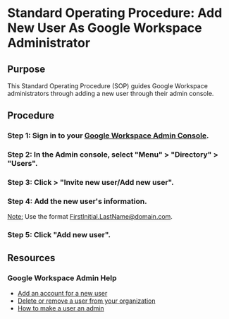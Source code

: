 # Standard Operating Procedure: Add New User As Google Workspace Administrator

## Purpose
This Standard Operating Procedure (SOP) guides Google Workspace administrators through adding a new user through their admin console. 

## Procedure 
### Step 1: Sign in to your [Google Workspace Admin Console](https://support.google.com/a/answer/33310?hl=en). 
### Step 2: In the Admin console, select "Menu" > "Directory" > "Users". 
### Step 3: Click > "Invite new user/Add new user".
### Step 4: Add the new user's information.
<ins>Note:</ins> Use the format FirstInitial.LastName@domain.com.
### Step 5: Click "Add new user".

## Resources
### Google Workspace Admin Help 
- [Add an account for a new user](https://support.google.com/a/answer/33310?hl=en)
- [Delete or remove a user from your organization](https://support.google.com/a/answer/33314?sjid=1833291049563931691-NC)
- [How to make a user an admin](https://support.google.com/a/answer/172176?sjid=1833291049563931691-NC)
